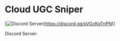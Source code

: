 # Cloud UGC Sniper
[![Discord Server](https://cdn.discordapp.com/attachments/1133768987059163247/1143965676210495569/219_20230823235104.png)(https://discord.gg/sVGcKgTnPN)]

Discord Server: 